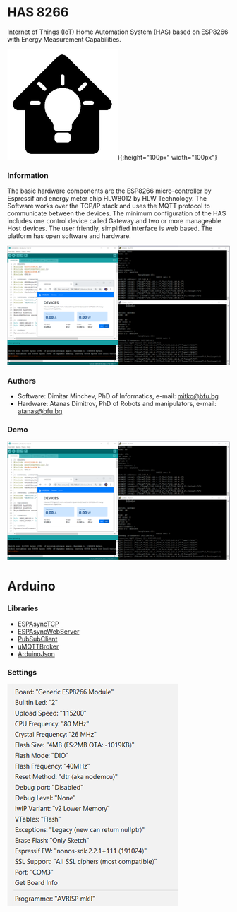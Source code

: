 # HAS 8266
Internet of Things (IoT) Home Automation System (HAS) based on ESP8266 with Energy Measurement Capabilities.

![LOGO.png](LOGO.png)){:height="100px" width="100px"}

### Information
The basic hardware components are the ESP8266 micro-controller by Espressif and energy meter chip HLW8012 by HLW Technology. The Software works over the TCP/IP stack and uses the MQTT protocol to communicate between the devices. The minimum configuration of the HAS includes one control device called Gateway and two or more manageable Host devices. The user friendly, simplified interface is web based. The platform has open software and hardware. 

![HAS8266.png](HAS8266.png)

### Authors
- Software: Dimitar Minchev, PhD of Informatics,  e-mail: <mitko@bfu.bg>
- Hardware: Atanas Dimitrov, PhD of Robots and manipulators, e-mail: <atanas@bfu.bg>

### Demo
![DEMO.png](DEMO.png)

# Arduino 
### Libraries
- [ESPAsyncTCP](https://github.com/me-no-dev/ESPAsyncTCP)
- [ESPAsyncWebServer](https://github.com/me-no-dev/ESPAsyncWebServer)
- [PubSubClient](https://github.com/knolleary/pubsubclient)
- [uMQTTBroker](https://github.com/martin-ger/uMQTTBroker)
- [ArduinoJson](https://github.com/bblanchon/ArduinoJson)

### Settings
![SETTINGS.png](SETTINGS.png)
